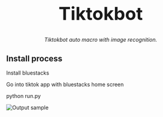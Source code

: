 <h1 align="center" style="font-size: 3rem;">
Tiktokbot
</h1>
<p align="center">
 <em>Tiktokbot auto macro with image recognition.</em></p>

<p align="center"><h2>Install process</h2><p>
Install bluestacks<p>
Go into tiktok app with bluestacks home screen<p>
python run.py
 
![Output sample](https://media.giphy.com/media/ZcoruzZdote2KSZzs3/giphy.gif)
